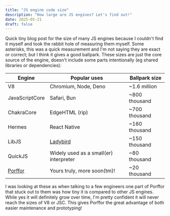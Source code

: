 ```yaml
---
title: "JS engine code size"
description: "How large are JS engines? Let's find out!"
date: 2025-05-21
draft: false
---
```


Quick tiny blog post for the size of many JS engines because I couldn't find it myself and took the rabbit hole of measuring them myself. Some asterisks, this was a quick measurement and I'm not saying they are exact or correct; but I think it gives a good ballpark. These sizes are just the core source of the engine, doesn't include some parts intentionally (eg shared libraries or dependencies):

| Engine | Popular uses | Ballpark size |
| ------ | ------------ | ------------- |
| V8 | Chromium, Node, Deno | ~1.6 million |
| JavaScriptCore | Safari, Bun | ~800 thousand |
| ChakraCore | EdgeHTML (rip) | ~700 thousand |
| Hermes | React Native | ~160 thousand |
| LibJS | [Ladybird](https://ladybird.org) | ~150 thousand |
| QuickJS | Widely used as a small(er) interpreter | ~80 thousand |
| [Porffor](https://porffor.dev) | Yours truly, more soon(tm)! | ~20 thousand |


I was looking at these as when talking to a few engineers one part of Porffor that stuck out to them was how tiny it is compared to other JS engines. While yes it will definitely grow over time, I'm pretty confident it will never reach the sizes of V8 or JSC. This gives Porffor the great advantage of both easier maintenance and prototyping!